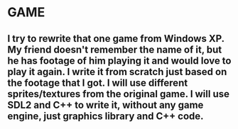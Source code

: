 # GAME
## I try to rewrite that one game from Windows XP. My friend doesn't remember the name of it, but he has footage of him playing it and would love to play it again. I write it from scratch just based on the footage that I got. I will use different sprites/textures from the original game. I will use SDL2 and C++ to write it, without any game engine, just graphics library and C++ code.
